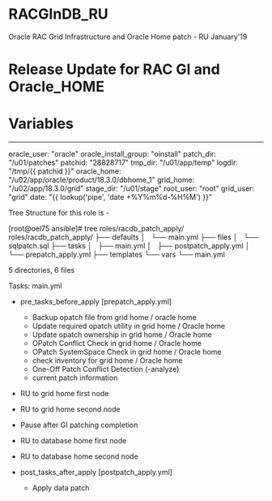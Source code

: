 # RACGInDB_RU
Oracle RAC Grid Infrastructure and Oracle Home patch - RU January'19 


# Release Update for RAC GI and Oracle_HOME

# Variables

---

oracle_user:                     "oracle"
oracle_install_group:            "oinstall"
patch_dir:                       "/u01/patches"
patchid:                         "28828717"
tmp_dir:                         "/u01/app/temp"
logdir:                          "/tmp/{{ patchid }}"
oracle_home:                     "/u02/app/oracle/product/18.3.0/dbhome_1"
grid_home:                       "/u02/app/18.3.0/grid"
stage_dir:                       "/u01/stage"
root_user:                       "root"
grid_user:                       "grid"
date:                            "{{ lookup('pipe', 'date +%Y%m%d-%H%M') }}"

Tree Structure for this role is -

[root@oel75 ansible]# tree roles/racdb_patch_apply/
roles/racdb_patch_apply/
├── defaults
│   └── main.yml
├── files
│   └── sqlpatch.sql
├── tasks
│   ├── main.yml
│   ├── postpatch_apply.yml
│   └── prepatch_apply.yml
├── templates
└── vars
    └── main.yml

5 directories, 6 files

Tasks:
main.yml 

 - pre_tasks_before_apply [prepatch_apply.yml]
     +  Backup opatch file from grid home / oracle home
	 +  Update required opatch utility in grid home / Oracle home
	 +  Update opatch ownership in grid home / Oracle home
	 +  OPatch Conflict Check in grid home / Oracle home
	 +  OPatch SystemSpace Check in grid home / Oracle home
	 +  check inventory for grid home / Oracle home
	 +  One-Off Patch Conflict Detection (-analyze)
	 +  current patch information
	 
 - RU to grid home first node
 - RU to grid home second node
 - Pause after GI patching completion
 - RU to database home first node
 - RU to database home second node 
 - post_tasks_after_apply [postpatch_apply.yml]
     + Apply data patch
